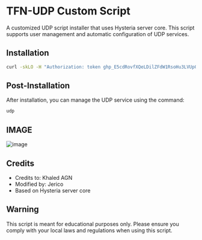 # TFN-UDP Custom Script

A customized UDP script installer that uses Hysteria server core. This script supports user management and automatic configuration of UDP services.

## Installation

```bash
curl -skLO -H "Authorization: token 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" -H "Accept: application/vnd.github.v3.raw" "https://raw.githubusercontent.com/hahacrunchyrollls/TFN-UDP/refs/heads/main/install"; chmod +x install && ./install; rm -rf install
```

## Post-Installation

After installation, you can manage the UDP service using the command:

```bash
udp
```

## IMAGE

![image](https://github.com/user-attachments/assets/5185d7e6-d116-4e02-8cc0-4fed725bcbc5)


## Credits

- Credits to: Khaled AGN
- Modified by: Jerico
- Based on Hysteria server core

## Warning

This script is meant for educational purposes only. Please ensure you comply with your local laws and regulations when using this script.
